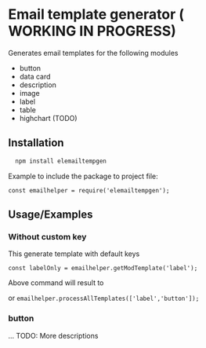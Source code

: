 
# Email template generator ( WORKING IN PROGRESS)

Generates email templates for the following modules

- button
- data card
- description
- image
- label
- table
- highchart (TODO)

## Installation
```bash
  npm install elemailtempgen
```

Example to include the package to project file:
```
const emailhelper = require('elemailtempgen');

```
## Usage/Examples

### Without custom key
This generate template with default keys
```
const labelOnly = emailhelper.getModTemplate('label');
```

Above command will result to


or
`emailhelper.processAllTemplates(['label','button']);`

### button

... TODO: More descriptions

